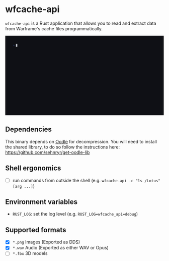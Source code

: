 # wfcache-api

`wfcache-api` is a Rust application that allows you to read and extract data 
from Warframe's cache files programmatically.

![Demo](docs/demo.gif)

## Dependencies

This binary depends on [Oodle](http://www.radgametools.com/oodle.htm) for
decompression. You will need to install the shared library, to do so follow the
instructions here: https://github.com/sehnryr/get-oodle-lib

## Shell ergonomics

- [ ] run commands from outside the shell (e.g. `wfcache-api -c "ls /Lotus" [arg ...]`)

## Environment variables

- `RUST_LOG`: set the log level (e.g. `RUST_LOG=wfcache_api=debug`)

## Supported formats

- [x] `*.png` Images (Exported as DDS)
- [x] `*.wav` Audio (Exported as either WAV or Opus)
- [ ] `*.fbx` 3D models
